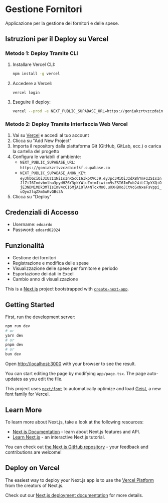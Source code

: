 # Gestione Fornitori

Applicazione per la gestione dei fornitori e delle spese.

## Istruzioni per il Deploy su Vercel

### Metodo 1: Deploy Tramite CLI

1. Installare Vercel CLI:
   ```bash
   npm install -g vercel
   ```

2. Accedere a Vercel:
   ```bash
   vercel login
   ```

3. Eseguire il deploy:
   ```bash
   vercel --prod -e NEXT_PUBLIC_SUPABASE_URL=https://goniakzrtvzczdainfkf.supabase.co -e NEXT_PUBLIC_SUPABASE_ANON_KEY=eyJhbGciOiJIUzI1NiIsInR5cCI6IkpXVCJ9.eyJpc3MiOiJzdXBhYmFzZSIsInJlZiI6Imdvbmlha3pydHZ6Y3pkYWluZmtmIiwicm9sZSI6ImFub24iLCJpYXQiOjE3NDM1MDk3MTIsImV4cCI6MjA1OTA4NTcxMn0.uXXHBXoJCtVoSxNxeFsVppi_uQyo2lqZXm5uKvGBs3A
   ```

### Metodo 2: Deploy Tramite Interfaccia Web Vercel

1. Vai su [Vercel](https://vercel.com) e accedi al tuo account
2. Clicca su "Add New Project"
3. Importa il repository dalla piattaforma Git (GitHub, GitLab, ecc.) o carica la cartella del progetto
4. Configura le variabili d'ambiente:
   - `NEXT_PUBLIC_SUPABASE_URL`: `https://goniakzrtvzczdainfkf.supabase.co`
   - `NEXT_PUBLIC_SUPABASE_ANON_KEY`: `eyJhbGciOiJIUzI1NiIsInR5cCI6IkpXVCJ9.eyJpc3MiOiJzdXBhYmFzZSIsInJlZiI6Imdvbmlha3pydHZ6Y3pkYWluZmtmIiwicm9sZSI6ImFub24iLCJpYXQiOjE3NDM1MDk3MTIsImV4cCI6MjA1OTA4NTcxMn0.uXXHBXoJCtVoSxNxeFsVppi_uQyo2lqZXm5uKvGBs3A`
5. Clicca su "Deploy"

## Credenziali di Accesso

- Username: `edoardo`
- Password: `edoardO2024`

## Funzionalità

- Gestione dei fornitori
- Registrazione e modifica delle spese
- Visualizzazione delle spese per fornitore e periodo
- Esportazione dei dati in Excel
- Cambio anno di visualizzazione

This is a [Next.js](https://nextjs.org) project bootstrapped with [`create-next-app`](https://nextjs.org/docs/app/api-reference/cli/create-next-app).

## Getting Started

First, run the development server:

```bash
npm run dev
# or
yarn dev
# or
pnpm dev
# or
bun dev
```

Open [http://localhost:3000](http://localhost:3000) with your browser to see the result.

You can start editing the page by modifying `app/page.tsx`. The page auto-updates as you edit the file.

This project uses [`next/font`](https://nextjs.org/docs/app/building-your-application/optimizing/fonts) to automatically optimize and load [Geist](https://vercel.com/font), a new font family for Vercel.

## Learn More

To learn more about Next.js, take a look at the following resources:

- [Next.js Documentation](https://nextjs.org/docs) - learn about Next.js features and API.
- [Learn Next.js](https://nextjs.org/learn) - an interactive Next.js tutorial.

You can check out [the Next.js GitHub repository](https://github.com/vercel/next.js) - your feedback and contributions are welcome!

## Deploy on Vercel

The easiest way to deploy your Next.js app is to use the [Vercel Platform](https://vercel.com/new?utm_medium=default-template&filter=next.js&utm_source=create-next-app&utm_campaign=create-next-app-readme) from the creators of Next.js.

Check out our [Next.js deployment documentation](https://nextjs.org/docs/app/building-your-application/deploying) for more details.
